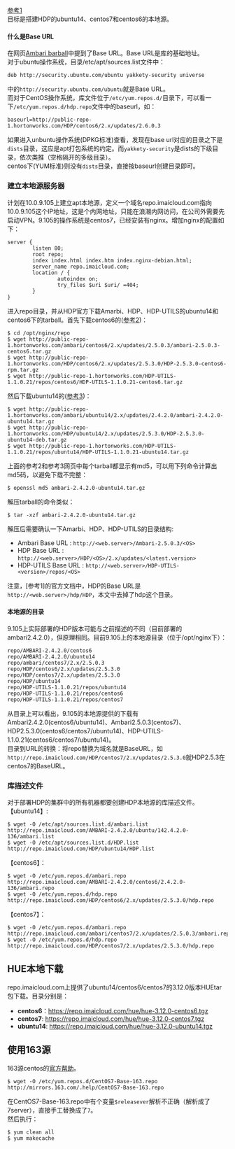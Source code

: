 
[参考1](https://docs.hortonworks.com/HDPDocuments/Ambari-2.4.2.0/bk_ambari-installation/content/setting_up_a_local_repository.html)  
目标是搭建HDP的ubuntu14、centos7和centos6的本地源。  

#### 什么是Base URL
在网页[Ambari barball](https://docs.hortonworks.com/HDPDocuments/Ambari-2.4.2.0/bk_ambari-installation/content/ambari_repositories.html)中提到了Base URL。Base URL是库的基础地址。  
对于ubuntu操作系统，目录/etc/apt/sources.list文件中：
```
deb http://security.ubuntu.com/ubuntu yakkety-security universe
```
中的```http://security.ubuntu.com/ubuntu```就是Base URL。  
而对于CentOS操作系统，库文件位于```/etc/yum.repos.d/```目录下，可以看一下```/etc/yum.repos.d/hdp.repo```文件中的baseurl，如：
```
baseurl=http://public-repo-1.hortonworks.com/HDP/centos6/2.x/updates/2.6.0.3
```
如果进入unbuntu操作系统(DPKG标准)查看，发现在base url对应的目录之下是```dists```目录，这应是apt打包系统的约定。而```yakkety-security```是dists的下级目录，依次类推（空格隔开的多级目录）。   
centos下(YUM标准)则没有```dists```目录，直接按baseurl创建目录即可。  

### 建立本地源服务器
计划在10.0.9.105上建立apt本地源，定义一个域名repo.imaicloud.com指向10.0.9.105这个IP地址，这是个内网地址，只能在浪潮内网访问，在公司外需要先启动VPN。9.105的操作系统是centos7，已经安装有nginx。增加nginx的配置如下：
```
server {
        listen 80;
        root repo;
        index index.html index.htm index.nginx-debian.html;
        server_name repo.imaicloud.com;
        location / {
                autoindex on;
                try_files $uri $uri/ =404;
        }
}
```
进入repo目录，并从HDP官方下载Amarbi、HDP、HDP-UTILS的ubuntu14和centos6下的tarball。首先下载centos6的([参考2](http://docs.hortonworks.com/HDPDocuments/Ambari-2.5.0.3/bk_ambari-installation/content/hdp_26_repositories.html))：
```
$ cd /opt/nginx/repo
$ wget http://public-repo-1.hortonworks.com/ambari/centos6/2.x/updates/2.5.0.3/ambari-2.5.0.3-centos6.tar.gz
$ wget http://public-repo-1.hortonworks.com/HDP/centos6/2.x/updates/2.5.3.0/HDP-2.5.3.0-centos6-rpm.tar.gz
$ wget http://public-repo-1.hortonworks.com/HDP-UTILS-1.1.0.21/repos/centos6/HDP-UTILS-1.1.0.21-centos6.tar.gz
```
然后下载ubuntu14的([参考3](https://docs.hortonworks.com/HDPDocuments/Ambari-2.4.2.0/bk_ambari-installation/content/hdp_25_repositories.html))：
```
$ wget http://public-repo-1.hortonworks.com/ambari/ubuntu14/2.x/updates/2.4.2.0/ambari-2.4.2.0-ubuntu14.tar.gz
$ wget http://public-repo-1.hortonworks.com/HDP/ubuntu14/2.x/updates/2.5.3.0/HDP-2.5.3.0-ubuntu14-deb.tar.gz
$ wget http://public-repo-1.hortonworks.com/HDP-UTILS-1.1.0.21/repos/ubuntu14/HDP-UTILS-1.1.0.21-ubuntu14.tar.gz
```
上面的参考2和参考3网页中每个tarball都显示有md5，可以用下列命令计算出md5码，以避免下载不完整：
```
$ openssl md5 ambari-2.4.2.0-ubuntu14.tar.gz
```
解压tarball的命令类似：
```
$ tar -xzf ambari-2.4.2.0-ubuntu14.tar.gz
```
解压后需要确认一下Amarbi、HDP、HDP-UTILS的目录结构:  
 - Ambari Base URL : ```http://<web.server>/Ambari-2.5.0.3/<OS>```
 - HDP Base URL : ```http://<web.server>/HDP/<OS>/2.x/updates/<latest.version>```
 - HDP-UTILS Base URL : ```http://<web.server>/HDP-UTILS-<version>/repos/<OS>```  

注意，[参考1]的官方文档中，HDP的Base URL是```http://<web.server>/hdp/HDP```，本文中去掉了hdp这个目录。  
#### 本地源的目录
9.105上实际部署的HDP版本可能与之前描述的不同（目前部署的ambari2.4.2.0），但原理相同。目前9.105上的本地源目录（位于/opt/nginx下）：
```
repo/AMBARI-2.4.2.0/centos6
repo/AMBARI-2.4.2.0/ubuntu14
repo/ambari/centos7/2.x/2.5.0.3
repo/HDP/centos6/2.x/updates/2.5.3.0
repo/HDP/centos7/2.x/updates/2.5.3.0
repo/HDP/ubuntu14
repo/HDP-UTILS-1.1.0.21/repos/ubuntu14
repo/HDP-UTILS-1.1.0.21/repos/centos6
repo/HDP-UTILS-1.1.0.21/repos/centos7
```
从目录上可以看出，9.105的本地源提供的下载有Ambari2.4.2.0(centos6/ubuntu14)、Ambari2.5.0.3(centos7)、HDP2.5.3.0(centos6/centos7/ubuntu14)、HDP-UTILS-1.1.0.21(centos6/centos7/ubuntu14)。  
目录到URL的转换：将repo替换为域名就是BaseURL，如```http://repo.imaicloud.com/HDP/centos7/2.x/updates/2.5.3.0```就HDP2.5.3在centos7的BaseURL。  
### 库描述文件 
对于部署HDP的集群中的所有机器都要创建HDP本地源的库描述文件。  
【ubuntu14】:
```
$ wget -O /etc/apt/sources.list.d/ambari.list http://repo.imaicloud.com/AMBARI-2.4.2.0/ubuntu/142.4.2.0-136/ambari.list
$ wget -O /etc/apt/sources.list.d/HDP.list http://repo.imaicloud.com/HDP/ubuntu14/HDP.list
```
【centos6】：
```
$ wget -O /etc/yum.repos.d/ambari.repo http://repo.imaicloud.com/AMBARI-2.4.2.0/centos6/2.4.2.0-136/ambari.repo
$ wget -O /etc/yum.repos.d/hdp.repo http://repo.imaicloud.com/HDP/centos6/2.x/updates/2.5.3.0/hdp.repo
```
【centos7】：
```
$ wget -O /etc/yum.repos.d/ambari.repo http://repo.imaicloud.com/ambari/centos7/2.x/updates/2.5.0.3/ambari.repo
$ wget -O /etc/yum.repos.d/hdp.repo http://repo.imaicloud.com/HDP/centos7/2.x/updates/2.5.3.0/hdp.repo
```
## HUE本地下载
repo.imaicloud.com上提供了ubuntu14/centos6/centos7的3.12.0版本HUEtar包下载。目录分别是：
 - **centos6**：https://repo.imaicloud.com/hue/hue-3.12.0-centos6.tgz  
 - **centos7**: https://repo.imaicloud.com/hue/hue-3.12.0-centos7.tgz
 - **ubuntu14**: https://repo.imaicloud.com/hue/hue-3.12.0-ubuntu14.tgz  


## 使用163源
163源centos的[官方帮助](http://mirrors.163.com/.help/centos.html)。  
```
$ wget -O /etc/yum.repos.d/CentOS7-Base-163.repo http://mirrors.163.com/.help/CentOS7-Base-163.repo
```
在CentOS7-Base-163.repo中有个变量```$releasever```解析不正确（解析成了7server），直接手工替换成了```7```。  
然后执行：
```
$ yum clean all
$ yum makecache
```
